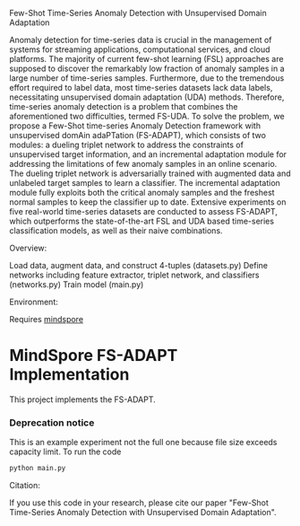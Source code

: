 Few-Shot Time-Series Anomaly Detection with Unsupervised Domain Adaptation

Anomaly detection for time-series data is crucial in the management of systems for streaming applications, computational services, and cloud platforms. The majority of current few-shot learning (FSL) approaches are supposed to discover the remarkably low fraction of anomaly samples in a large number of time-series samples. Furthermore, due to the tremendous effort required to label data, most time-series datasets lack data labels, necessitating unsupervised domain adaptation (UDA) methods. Therefore, time-series anomaly detection is a problem that combines the aforementioned two difficulties, termed FS-UDA. To solve the problem, we propose a Few-Shot time-series Anomaly Detection framework with unsupervised domAin adaPTation (FS-ADAPT), which consists of two modules: a dueling triplet network to address the constraints of unsupervised target information, and an incremental adaptation module for addressing the limitations of few anomaly samples in an online scenario. The dueling triplet network is adversarially trained with augmented data and unlabeled target samples to learn a classifier. The incremental adaptation module fully exploits both the critical anomaly samples and the freshest normal samples to keep the classifier up to date. Extensive experiments on five real-world time-series datasets are conducted to assess FS-ADAPT, which outperforms the state-of-the-art FSL and UDA based time-series classification models, as well as their naive combinations.

Overview:

Load data, augment data, and construct 4-tuples (datasets.py)
Define networks including feature extractor, triplet network, and classifiers (networks.py)
Train model (main.py)

Environment:

Requires [mindspore](https://www.mindspore.cn/install) 


# MindSpore FS-ADAPT Implementation

This project implements the FS-ADAPT.

### Deprecation notice
This is an example experiment not the full one because file size exceeds capacity limit.
To run the code
```python
python main.py
```

Citation:

If you use this code in your research, please cite our paper "Few-Shot Time-Series Anomaly Detection with Unsupervised Domain Adaptation".

